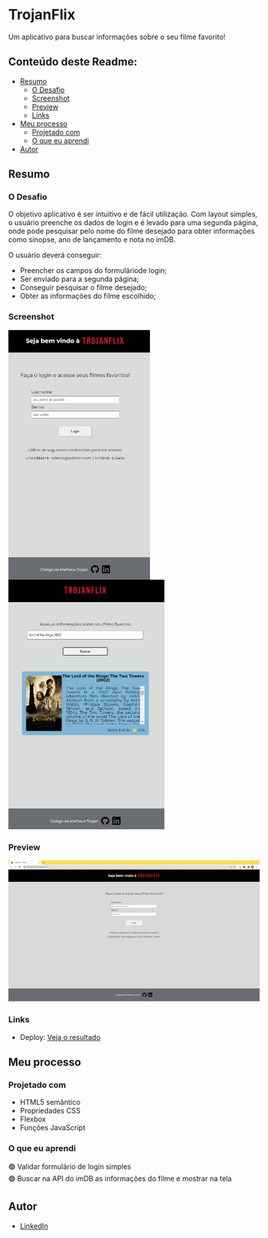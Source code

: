 # TrojanFlix

<p>Um aplicativo para buscar informações sobre o seu filme favorito!</p>

## Conteúdo deste Readme:

- [Resumo](#resumo)
  - [O Desafio](#o-desafio)
  - [Screenshot](#screenshot)
  - [Preview](#preview)
  - [Links](#links)
- [Meu processo](#meu-processo)
  - [Projetado com](#projetado-com)
  - [O que eu aprendi](#o-que-eu-aprendi)
- [Autor](#autor)

## Resumo

### O Desafio

O objetivo aplicativo é ser intuitivo e de fácil utilização. Com layout simples, o usuário preenche os dados de login e é levado para uma segunda página, onde pode pesquisar pelo nome do filme desejado para obter informações como sinopse, ano de lançamento e nota no imDB.

O usuário deverá conseguir:

- Preencher os campos do formuláriode login;
- Ser enviado para a segunda página;
- Conseguir pesquisar o filme desejado;
- Obter as informações do filme escolhido;

### Screenshot

<img src="src/images/print1.png" align="left" height="500px"/>
<img src="src/images/print2.png" align="rigth" height="500px"/>

### Preview

![](/src/images/demonstracao.gif)

### Links

- Deploy: [Veja o resultado](https://trojan-flix.vercel.app/)

## Meu processo

### Projetado com

- HTML5 semântico
- Propriedades CSS
- Flexbox
- Funções JavaScript

### O que eu aprendi

🟢 Validar formulário de login simples <br>
🟢 Buscar na API do imDB as informações do filme e mostrar na tela

## Autor

- [LinkedIn](https://www.linkedin.com/in/matheus-trojan/)
